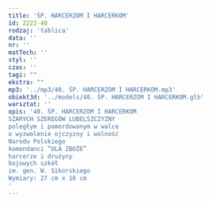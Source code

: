 ```yaml
---
title: 'ŚP. HARCERZOM I HARCERKOM'
id: 2222-40
rodzaj: 'tablica'
data: ''
nr: ''
matTech: ''
styl: ''
czas: ''
tagi: ""
ekstra: ""
mp3: '../mp3/40. ŚP. HARCERZOM I HARCERKOM.mp3'
obiekt3d: '../models/40. ŚP. HARCERZOM I HARCERKOM.glb'
warsztat: ''
opis: '40. ŚP. HARCERZOM I HARCERKOM
SZARYCH SZEREGÓW LUBELSZCZYZNY
poległym i pomordowanym w walce
o wyzwolenie ojczyzny i wolność
Narodu Polskiego
komendanci ”ULA ZBOŻE”
harcerze i drużyny
bojowych szkół
im. gen. W. Sikorskiego
Wymiary: 27 cm x 18 cm
'
---
```


